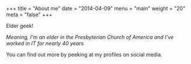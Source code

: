 +++
title = "About me"
date = "2014-04-09"
menu = "main"
weight = "20"
meta = "false"
+++

Elder geek!

*Meaning, I'm an elder in the Presbyterian Church of America and I've worked in IT for nearly 40 years*

You can find out more by peeking at my profiles on social media.


